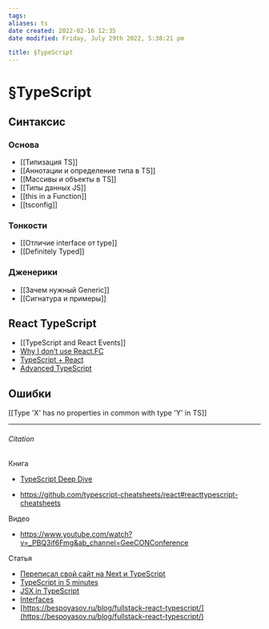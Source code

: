 ```yaml
---
tags: 
aliases: ts
date created: 2022-02-16 12:35
date modified: Friday, July 29th 2022, 5:38:21 pm

title: §TypeScript
---
```


# §TypeScript

## Синтаксис

### Основа

- [[Типизация TS]]
- [[Аннотации и определение типа в TS]]
- [[Массивы и объекты в TS]]
- [[Типы данных JS]]
- [[this in a Function]]
- [[tsconfig]]

### Тонкости

- [[Отличие interface от type]]
- [[Definitely Typed]]

### Дженерики

- [[Зачем нужный Generic]]
- [[Сигнатура и примеры]]

## React TypeScript

- [[TypeScript and React Events]]
- [Why I don’t use React.FC](https://fettblog.eu/typescript-react-why-i-dont-use-react-fc/)
- [TypeScript + React](https://fettblog.eu/typescript-react/)
- [Advanced TypeScript](https://fettblog.eu/advanced-typescript-guide/)

## Ошибки

[[Type 'X' has no properties in common with type 'Y' in TS]]

---

###### Citation

Книга

- [TypeScript Deep Dive ](https://basarat.gitbook.io/typescript/)

- https://github.com/typescript-cheatsheets/react#reacttypescript-cheatsheets

Видео

- https://www.youtube.com/watch?v=_PBQ3if6Fmg&ab_channel=GeeCONConference

Статья

- [Переписал свой сайт на Next и TypeScript](https://bespoyasov.ru/blog/tzlvt-upgrade/)
- [TypeScript in 5 minutes](https://www.typescriptlang.org/docs/handbook/typescript-in-5-minutes.html)
- [JSX in TypeScript](https://www.typescriptlang.org/docs/handbook/jsx.html)
- [Interfaces](https://www.typescriptlang.org/docs/handbook/interfaces.html)
- [https://bespoyasov.ru/blog/fullstack-react-typescript/](https://bespoyasov.ru/blog/fullstack-react-typescript/)
